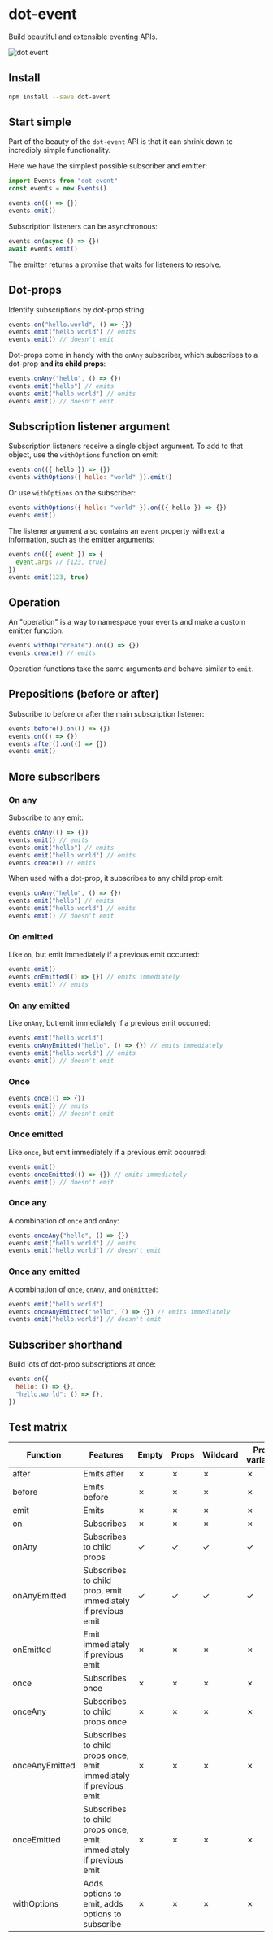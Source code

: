 # dot-event

Build beautiful and extensible eventing APIs.

![dot event](dot.gif)

## Install

```bash
npm install --save dot-event
```

## Start simple

Part of the beauty of the `dot-event` API is that it can shrink down to incredibly simple functionality.

Here we have the simplest possible subscriber and emitter:

```js
import Events from "dot-event"
const events = new Events()

events.on(() => {})
events.emit()
```

Subscription listeners can be asynchronous:

```js
events.on(async () => {})
await events.emit()
```

The emitter returns a promise that waits for listeners to resolve.

## Dot-props

Identify subscriptions by dot-prop string:

```js
events.on("hello.world", () => {})
events.emit("hello.world") // emits
events.emit() // doesn't emit
```

Dot-props come in handy with the `onAny` subscriber, which subscribes to a dot-prop **and its child props**:

```js
events.onAny("hello", () => {})
events.emit("hello") // emits
events.emit("hello.world") // emits
events.emit() // doesn't emit
```

## Subscription listener argument

Subscription listeners receive a single object argument. To add to that object, use the `withOptions` function on emit:

```js
events.on(({ hello }) => {})
events.withOptions({ hello: "world" }).emit()
```

Or use `withOptions` on the subscriber:

```js
events.withOptions({ hello: "world" }).on(({ hello }) => {})
events.emit()
```

The listener argument also contains an `event` property with extra information, such as the emitter arguments:

```js
events.on(({ event }) => {
  event.args // [123, true]
})
events.emit(123, true)
```

## Operation

An "operation" is a way to namespace your events and make a custom emitter function:

```js
events.withOp("create").on(() => {})
events.create() // emits
```

Operation functions take the same arguments and behave similar to `emit`.

## Prepositions (before or after)

Subscribe to before or after the main subscription listener:

```js
events.before().on(() => {})
events.on(() => {})
events.after().on(() => {})
events.emit()
```

## More subscribers

### On any

Subscribe to any emit:

```js
events.onAny(() => {})
events.emit() // emits
events.emit("hello") // emits
events.emit("hello.world") // emits
events.create() // emits
```

When used with a dot-prop, it subscribes to any child prop emit:

```js
events.onAny("hello", () => {})
events.emit("hello") // emits
events.emit("hello.world") // emits
events.emit() // doesn't emit
```

### On emitted

Like `on`, but emit immediately if a previous emit occurred:

```js
events.emit()
events.onEmitted(() => {}) // emits immediately
events.emit() // emits
```

### On any emitted

Like `onAny`, but emit immediately if a previous emit occurred:

```js
events.emit("hello.world")
events.onAnyEmitted("hello", () => {}) // emits immediately
events.emit("hello.world") // emits
events.emit() // doesn't emit
```

### Once

```js
events.once(() => {})
events.emit() // emits
events.emit() // doesn't emit
```

### Once emitted

Like `once`, but emit immediately if a previous emit occurred:

```js
events.emit()
events.onceEmitted(() => {}) // emits immediately
events.emit() // doesn't emit
```

### Once any

A combination of `once` and `onAny`:

```js
events.onceAny("hello", () => {})
events.emit("hello.world") // emits
events.emit("hello.world") // doesn't emit
```

### Once any emitted

A combination of `once`, `onAny`, and `onEmitted`:

```js
events.emit("hello.world")
events.onceAnyEmitted("hello", () => {}) // emits immediately
events.emit("hello.world") // doesn't emit
```

## Subscriber shorthand

Build lots of dot-prop subscriptions at once:

```js
events.on({
  hello: () => {},
  "hello.world": () => {},
})
```

## Test matrix

| Function       | Features                                                          | Empty | Props | Wildcard | Prop variable | Wildcard op | Returns promise |
| -------------- | ----------------------------------------------------------------- | ----- | ----- | -------- | ------------- | ----------- | --------------- |
| after          | Emits after                                                       | ✗     | ✗     | ✗        | ✗             | ✗           | ✗               |
| before         | Emits before                                                      | ✗     | ✗     | ✗        | ✗             | ✗           | ✗               |
| emit           | Emits                                                             | ✗     | ✗     | ✗        | ✗             | ✗           | ✗               |
| on             | Subscribes                                                        | ✗     | ✗     | ✗        | ✗             | ✗           | ✗               |
| onAny          | Subscribes to child props                                         | ✓     | ✓     | ✓        | ✓             | ✓           | ✓               |
| onAnyEmitted   | Subscribes to child prop, emit immediately if previous emit       | ✓     | ✓     | ✓        | ✓             | ✓           | ✓               |
| onEmitted      | Emit immediately if previous emit                                 | ✗     | ✗     | ✗        | ✗             | ✗           | ✗               |
| once           | Subscribes once                                                   | ✗     | ✗     | ✗        | ✗             | ✗           | ✗               |
| onceAny        | Subscribes to child props once                                    | ✗     | ✗     | ✗        | ✗             | ✗           | ✗               |
| onceAnyEmitted | Subscribes to child props once, emit immediately if previous emit | ✗     | ✗     | ✗        | ✗             | ✗           | ✗               |
| onceEmitted    | Subscribes to child props once, emit immediately if previous emit | ✗     | ✗     | ✗        | ✗             | ✗           | ✗               |
| withOptions    | Adds options to emit, adds options to subscribe                   | ✗     | ✗     | ✗        | ✗             | ✗           | ✗               |
